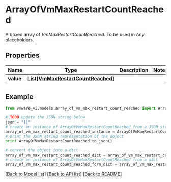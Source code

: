 # ArrayOfVmMaxRestartCountReached

A boxed array of *VmMaxRestartCountReached*. To be used in *Any* placeholders. 

## Properties
Name | Type | Description | Notes
------------ | ------------- | ------------- | -------------
**value** | [**List[VmMaxRestartCountReached]**](VmMaxRestartCountReached.md) |  | 

## Example

```python
from vmware_vi.models.array_of_vm_max_restart_count_reached import ArrayOfVmMaxRestartCountReached

# TODO update the JSON string below
json = "{}"
# create an instance of ArrayOfVmMaxRestartCountReached from a JSON string
array_of_vm_max_restart_count_reached_instance = ArrayOfVmMaxRestartCountReached.from_json(json)
# print the JSON string representation of the object
print ArrayOfVmMaxRestartCountReached.to_json()

# convert the object into a dict
array_of_vm_max_restart_count_reached_dict = array_of_vm_max_restart_count_reached_instance.to_dict()
# create an instance of ArrayOfVmMaxRestartCountReached from a dict
array_of_vm_max_restart_count_reached_form_dict = array_of_vm_max_restart_count_reached.from_dict(array_of_vm_max_restart_count_reached_dict)
```
[[Back to Model list]](../README.md#documentation-for-models) [[Back to API list]](../README.md#documentation-for-api-endpoints) [[Back to README]](../README.md)


